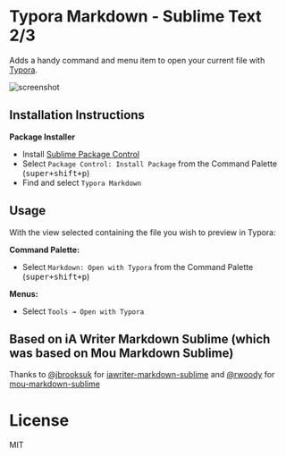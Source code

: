 # Typora Markdown - Sublime Text 2/3

Adds a handy command and menu item to open your current file with [Typora](https://typora.io/).

![screenshot](http://i.imgur.com/lruVkm6.png)


## Installation Instructions

**Package Installer**

* Install [Sublime Package Control](http://wbond.net/sublime_packages/package_control)
* Select `Package Control: Install Package` from the Command Palette (<kbd>super+shift+p</kbd>)
* Find and select `Typora Markdown`

## Usage

With the view selected containing the file you wish to preview in Typora:

**Command Palette:**

* Select `Markdown: Open with Typora` from the Command Palette (<kbd>super+shift+p</kbd>)

**Menus:**

* Select `Tools → Open with Typora`

## Based on iA Writer Markdown Sublime (which was based on Mou Markdown Sublime)
Thanks to [@jbrooksuk](https://github.com/jbrooksuk) for [iawriter-markdown-sublime](https://github.com/jbrooksuk/iawriter-markdown-sublime) and
[@rwoody](https://github.com/rwoody) for [mou-markdown-sublime](https://github.com/rwoody/mou-markdown-sublime)

# License
MIT
